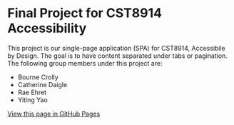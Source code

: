 # Final Project for CST8914 Accessibility

This project is our single-page application (SPA) for CST8914, Accessibile by Design. The goal is to have content separated under tabs or pagination. The following group members under this project are:

- Bourne Crolly
- Catherine Daigle
- Rae Ehret
- Yiting Yao

[View this page in GitHub Pages](https://ehre0004.github.io/cst8914-finalproj/)
